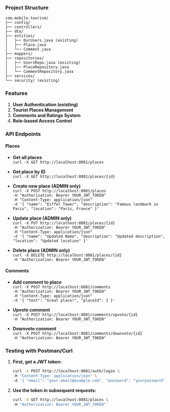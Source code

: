 ### **Project Structure**
```
com.mobile.tourism/
├── config/
├── controllers/
├── dto/
├── entities/
│   ├── OurUsers.java (existing)
│   ├── Place.java
│   └── Comment.java
├── mappers/
├── repositories/
│   ├── UsersRepo.java (existing)
│   ├── PlaceRepository.java
│   └── CommentRepository.java
├── services/
└── security/ (existing)
```

### **Features**
1. **User Authentication (existing)**
2. **Tourist Places Management**
3. **Comments and Ratings System**
4. **Role-based Access Control**

### **API Endpoints**

#### **Places**

- **Get all places**  
  `curl -X GET http://localhost:8081/places`

- **Get place by ID**  
  `curl -X GET http://localhost:8081/places/{id}`

- **Create new place (ADMIN only)**  
  `curl -X POST http://localhost:8081/places`  
  `-H "Authorization: Bearer YOUR_JWT_TOKEN"`  
  `-H "Content-Type: application/json"`  
  `-d '{ "name": "Eiffel Tower", "description": "Famous landmark in Paris", "location": "Paris, France" }'`

- **Update place (ADMIN only)**  
  `curl -X PUT http://localhost:8081/places/{id}`  
  `-H "Authorization: Bearer YOUR_JWT_TOKEN"`  
  `-H "Content-Type: application/json"`  
  `-d '{ "name": "Updated Name", "description": "Updated description", "location": "Updated location" }'`

- **Delete place (ADMIN only)**  
  `curl -X DELETE http://localhost:8081/places/{id}`  
  `-H "Authorization: Bearer YOUR_JWT_TOKEN"`

#### **Comments**

- **Add comment to place**  
  `curl -X POST http://localhost:8081/comments`  
  `-H "Authorization: Bearer YOUR_JWT_TOKEN"`  
  `-H "Content-Type: application/json"`  
  `-d '{ "text": "Great place!", "placeId": 1 }'`

- **Upvote comment**  
  `curl -X POST http://localhost:8081/comments/upvote/{id}`  
  `-H "Authorization: Bearer YOUR_JWT_TOKEN"`

- **Downvote comment**  
  `curl -X POST http://localhost:8081/comments/downvote/{id}`  
  `-H "Authorization: Bearer YOUR_JWT_TOKEN"`

### **Testing with Postman/Curl**

1. **First, get a JWT token:**

   ```bash
   curl -X POST http://localhost:8081/auth/login \
   -H "Content-Type: application/json" \
   -d '{ "email": "your.email@example.com", "password": "yourpassword" }'
   ```

2. **Use the token in subsequent requests:**

   ```bash
   curl -X GET http://localhost:8081/places \
   -H "Authorization: Bearer YOUR_JWT_TOKEN"
   ```
